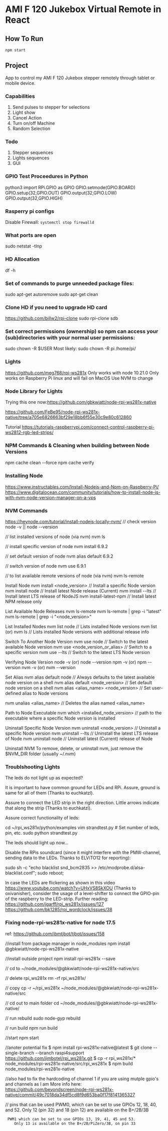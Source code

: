 # AMI F 120 Jukebox Virtual Remote in React
## How To Run
```npm start```

## Project

App to control my AMI F 120 Jukebox stepper remotely through tablet or mobile device. 

### Capabilities

1. Send pulses to stepper for selections
2. Light show
3. Cancel Action
4. Turn on/off Machine
5. Random Selection

### Todo

1. Stepper sequences
2. Lights sequences
3. GUI

###  GPIO Test Proceedures in Python
python3
import RPi.GPIO as GPIO
GPIO.setmode(GPIO.BOARD)
GPIO.setup(32,GPIO.OUT)
GPIO.output(32,GPIO.LOW)
GPIO.output(32,GPIO.HIGH)
### Rasperry pi configs
Disable Firewall: 
```systemctl stop firewalld```
### What ports are open
sudo netstat -tlnp
### HD Allocation
 df -h
### Set of commands to purge unneeded package files:
sudo apt-get autoremove
sudo apt-get clean

### Clone HD if you need to upgrade HD card
https://github.com/billw2/rpi-clone
sudo rpi-clone sdb
### Set correct permissions (ownership) so npm can access your (sub)directories with your normal user permissions:

sudo chown -R $USER <directory>
Most likely: sudo chown -R pi /home/pi/

### Lights
https://github.com/meg768/rpi-ws281x
Only works with node 10.21.0
Only works on Raspberry Pi linux and will fail on MacOS
Use NVM to change

### Node Library for Lights

Trying this one now:https://github.com/gbkwiatt/node-rpi-ws281x-native

https://github.com/FeBe95/node-rpi-ws281x-native/tree/a705e6826663bf29e18bb6f55e30c9e80c612860

Tutorial 
https://tutorials-raspberrypi.com/connect-control-raspberry-pi-ws2812-rgb-led-strips/

### NPM Commands & Cleaning when building between Node Versions
npm cache clean --force
npm cache verify


### Installing Node 
https://www.instructables.com/Install-Nodejs-and-Npm-on-Raspberry-Pi/
https://www.digitalocean.com/community/tutorials/how-to-install-node-js-with-nvm-node-version-manager-on-a-vps

### NVM Commands
https://heynode.com/tutorial/install-nodejs-locally-nvm/
// check version
node -v || node --version

// list installed versions of node (via nvm)
nvm ls

// install specific version of node
nvm install 6.9.2

// set default version of node
nvm alias default 6.9.2

// switch version of node
nvm use 6.9.1

// to list available remote versions of node (via nvm)
nvm ls-remote

Install Node
nvm install <node_version>      // Install a specific Node version
nvm install node                // Install latest Node release (Current)
nvm install --lts               // Install latest LTS release of NodeJS
nvm install-latest-npm          // Install latest NPM release only

List Available Node Releases
nvm ls-remote
nvm ls-remote | grep -i "latest"        
nvm ls-remote | grep -i "<node_version>"

List Installed Nodes
nvm list node                   // Lists installed Node versions
nvm list  (or)  nvm ls          // Lists installed Node versions with additional release info

Switch To Another Node Version
nvm use node                      // Switch to the latest available Node version
nvm use <node_version_or_alias>  // Switch to a specific version
nvm use --lts                    // Switch to the latest LTS Node version

Verifying Node Version
node -v  (or)  node --version
npm -v   (or)  npm --version
nvm -v   (or)  nvm --version

Set Alias
nvm alias default node                  // Always defaults to the latest available node version on a shell
nvm alias default <node_version>        // Set default node version on a shell
nvm alias <alias_name> <node_version>   // Set user-defined alias to Node versions 

nvm unalias <alias_name>                // Deletes the alias named <alias_name>

Path to Node Executable
nvm which <installed_node_version>      // path to the executable where a specific Node version is installed

Uninstall Specific Node Version
nvm uninstall <node_version>    // Uninstall a specific Node version
nvm uninstall --lts             // Uninstall the latest LTS release of Node
nvm uninstall node              // Uninstall latest (Current) release of Node

Uninstall NVM
 To remove, delete, or uninstall nvm, just remove the $NVM_DIR folder (usually ~/.nvm)

### Troublshooting Lights
The leds do not light up as expected?

It is important to have common ground for LEDs and RPi. Assure, ground is same for all of them (Thanks to euchkatzl).

Assure to connect the LED strip in the right direction. Little arrows indicate that along the strip (Thanks to euchkatzl).

Assure correct functionality of leds:

cd ~/rpi_ws281x/python/examples vim strandtest.py # Set number of leds, pin, etc. sudo python strandtest.py

The leds should light up now…

Disable the RPis soundcard (since it might interfere with the PMW-channel, sending data to the LEDs. Thanks to ELViTO12 for reporting):

sudo sh -c "echo blacklist snd_bcm2835 >> /etc/modprobe.d/alsa-blacklist.conf";
sudo reboot;

In case the LEDs are flickering as shown in this video https://www.youtube.com/watch?v=UHxVS8SkXOU (Thanks to oxivanisher), consider the usage of a level-shifter to connect the GPIO-pin of the raspberry to the LED-strip. Further reading: https://github.com/jgarff/rpi_ws281x/issues/127 https://github.com/bk1285/rpi_wordclock/issues/38


### Fixing node-rpi-ws281x-native for node 17.5
ref: https://github.com/ibmtjbot/tjbot/issues/158

//install from package manager in node_modules
npm install @gbkwiatt/node-rpi-ws281x-native

//install outside project
npm install rpi-ws281x --save 

// cd to
~/node_modules/@gbkwiatt/node-rpi-ws281x-native/src

// delete rpi_ws281x
rm -rf rpi_ws281x/

// copy 
cp -r ~/rpi_ws281x ~/node_modules/@gbkwiatt/node-rpi-ws281x-native/src

// cd out to main folder
cd ~/node_modules/@gbkwiatt/node-rpi-ws281x-native/

// run rebuild
sudo node-gyp rebuild

// run build
npm run build

//start
npm start


//anoter potential fix
$ npm install rpi-ws281x-native@latest
$ git clone --single-branch --branch raspi4support https://github.com/jimbotel/rpi_ws281x.git
$ cp -r rpi_ws281x/* node_modules/rpi-ws281x-native/src/rpi_ws281x
$ npm build node_modules/rpi-ws281x-native


//also had to fix the hardcoding of channel 1 if you are using mutple gpio's and channels as I am
More info here: https://github.com/beyondscreen/node-rpi-ws281x-native/commit/49c7018da34df5cd8f9d653ba0f17f8141365327


// pins that can be used
    PWM0, which can be set to use GPIOs 12, 18, 40, and 52.
        Only 12 (pin 32) and 18 (pin 12) are available on the B+/2B/3B

     PWM1 which can be set to use GPIOs 13, 19, 41, 45 and 53.
        Only 13 is available on the B+/2B/PiZero/3B, on pin 33